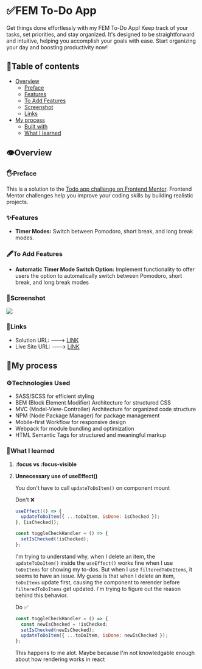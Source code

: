 # ✅FEM To-Do App

Get things done effortlessly with my FEM To-Do App! Keep track of your tasks, set priorities, and stay organized. It's designed to be straightforward and intuitive, helping you accomplish your goals with ease. Start organizing your day and boosting productivity now!

## 📃Table of contents

- [Overview](#overview)
  - [Preface](#preface)
  - [Features](#features)
  - [To Add Features](#to-add-features)
  - [Screenshot](#screenshot)
  - [Links](#links)
- [My process](#my-process)
  - [Built with](#built-with)
  - [What I learned](#what-i-learned)

## 👁️Overview

### 🖐️Preface

This is a solution to the [Todo app challenge on Frontend Mentor](https://www.frontendmentor.io/challenges/todo-app-Su1_KokOW). Frontend Mentor challenges help you improve your coding skills by building realistic projects.

### ✨Features

- **Timer Modes:** Switch between Pomodoro, short break, and long break modes.

### 🖋️To Add Features

- **Automatic Timer Mode Switch Option:** Implement functionality to offer users the option to automatically switch between Pomodoro, short break, and long break modes

### 📸Screenshot

![](./preview/screenshot.png)

### 🔗Links

- Solution URL: ---> [LINK](https://www.frontendmentor.io/solutions/fem-pomodoro-app-using-html-css-and-vanilla-javascript-g8E78rx7dm)
- Live Site URL: ---> [LINK](https://fempomodoro.netlify.app/)

## 🚛My process

### ⚙️Technologies Used

- SASS/SCSS for efficient styling
- BEM (Block Element Modifier) Architecture for structured CSS
- MVC (Model-View-Controller) Architecture for organized code structure
- NPM (Node Package Manager) for package management
- Mobile-first Workflow for responsive design
- Webpack for module bundling and optimization
- HTML Semantic Tags for structured and meaningful markup

### 🧠What I learned

1. **:focus vs :focus-visible**

2. **Unnecessary use of useEffect()**

   You don't have to call `updateToDoItem()` on component mount

   Don't ❌

   ```js
   useEffect(() => {
     updateToDoItem({ ...toDoItem, isDone: isChecked });
   }, [isChecked]);

   const toggleCheckHandler = () => {
     setIsChecked(!isChecked);
   };
   ```

   I'm trying to understand why, when I delete an item, the `updateToDoItem()` inside the `useEffect()` works fine when I use `toDoItems` for showing my to-dos. But when I use `filteredToDoItems`, it seems to have an issue. My guess is that when I delete an item, `toDoItems` update first, causing the component to rerender before `filteredToDoItems` get updated. I'm trying to figure out the reason behind this behavior.

   Do ✅

   ```js
   const toggleCheckHandler = () => {
     const newIsChecked = !isChecked;
     setIsChecked(newIsChecked);
     updateToDoItem({ ...toDoItem, isDone: newIsChecked });
   };
   ```

   This happens to me alot. Maybe because I'm not knowledgable enough about how rendering works in react
